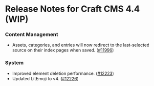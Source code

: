 # Release Notes for Craft CMS 4.4 (WIP)

### Content Management
- Assets, categories, and entries will now redirect to the last-selected source on their index pages when saved. ([#11996](https://github.com/craftcms/cms/discussions/11996))

### System
- Improved element deletion performance. ([#12223](https://github.com/craftcms/cms/pull/12223))
- Updated LitEmoji to v4. ([#12226](https://github.com/craftcms/cms/discussions/12226))